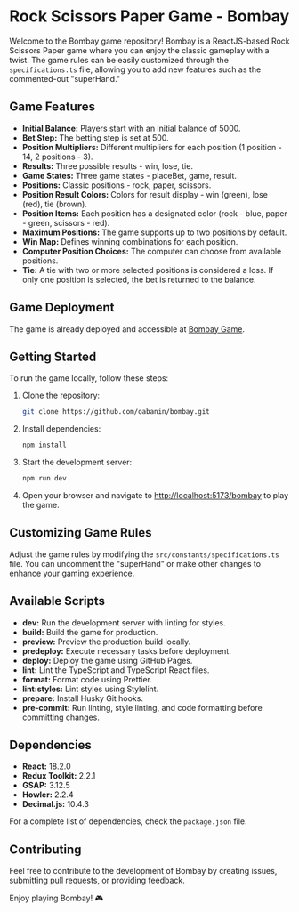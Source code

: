 # Rock Scissors Paper Game - Bombay

Welcome to the Bombay game repository! Bombay is a ReactJS-based Rock Scissors Paper game where you can enjoy the classic gameplay with a twist. The game rules can be easily customized through the `specifications.ts` file, allowing you to add new features such as the commented-out "superHand."

## Game Features

- **Initial Balance:** Players start with an initial balance of 5000.
- **Bet Step:** The betting step is set at 500.
- **Position Multipliers:** Different multipliers for each position (1 position - 14, 2 positions - 3).
- **Results:** Three possible results - win, lose, tie.
- **Game States:** Three game states - placeBet, game, result.
- **Positions:** Classic positions - rock, paper, scissors.
- **Position Result Colors:** Colors for result display - win (green), lose (red), tie (brown).
- **Position Items:** Each position has a designated color (rock - blue, paper - green, scissors - red).
- **Maximum Positions:** The game supports up to two positions by default.
- **Win Map:** Defines winning combinations for each position.
- **Computer Position Choices:** The computer can choose from available positions.
- **Tie:** A tie with two or more selected positions is considered a loss. If only one position is selected, the bet is returned to the balance.

## Game Deployment

The game is already deployed and accessible at [Bombay Game](https://oabanin.github.io/bombay).

## Getting Started

To run the game locally, follow these steps:

1. Clone the repository:

   ```bash
   git clone https://github.com/oabanin/bombay.git
   ```

2. Install dependencies:

   ```bash
   npm install
   ```

3. Start the development server:

   ```bash
   npm run dev
   ```

4. Open your browser and navigate to [http://localhost:5173/bombay](http://localhost:5173/bombay) to play the game.

## Customizing Game Rules

Adjust the game rules by modifying the `src/constants/specifications.ts` file. You can uncomment the "superHand" or make other changes to enhance your gaming experience.

## Available Scripts

- **dev:** Run the development server with linting for styles.
- **build:** Build the game for production.
- **preview:** Preview the production build locally.
- **predeploy:** Execute necessary tasks before deployment.
- **deploy:** Deploy the game using GitHub Pages.
- **lint:** Lint the TypeScript and TypeScript React files.
- **format:** Format code using Prettier.
- **lint:styles:** Lint styles using Stylelint.
- **prepare:** Install Husky Git hooks.
- **pre-commit:** Run linting, style linting, and code formatting before committing changes.

## Dependencies

- **React:** 18.2.0
- **Redux Toolkit:** 2.2.1
- **GSAP:** 3.12.5
- **Howler:** 2.2.4
- **Decimal.js:** 10.4.3

For a complete list of dependencies, check the `package.json` file.

## Contributing

Feel free to contribute to the development of Bombay by creating issues, submitting pull requests, or providing feedback.

Enjoy playing Bombay! 🎮
